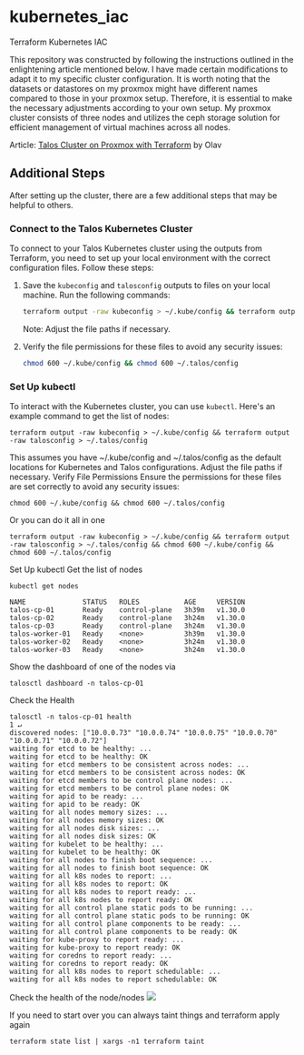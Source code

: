 # kubernetes_iac
Terraform Kubernetes IAC

This repository was constructed by following the instructions outlined in the enlightening article mentioned below. I have made certain modifications to adapt it to my specific cluster configuration. It is worth noting that the datasets or datastores on my proxmox might have different names compared to those in your proxmox setup. Therefore, it is essential to make the necessary adjustments according to your own setup. My proxmox cluster consists of three nodes and utilizes the ceph storage solution for efficient management of virtual machines across all nodes.


Article: [Talos Cluster on Proxmox with Terraform](https://olav.ninja/talos-cluster-on-proxmox-with-terraform) by Olav

## Additional Steps

After setting up the cluster, there are a few additional steps that may be helpful to others.

### Connect to the Talos Kubernetes Cluster

To connect to your Talos Kubernetes cluster using the outputs from Terraform, you need to set up your local environment with the correct configuration files. Follow these steps:

1. Save the `kubeconfig` and `talosconfig` outputs to files on your local machine. Run the following commands:

	```bash
	terraform output -raw kubeconfig > ~/.kube/config && terraform output -raw talosconfig > ~/.talos/config
	```

	Note: Adjust the file paths if necessary.

2. Verify the file permissions for these files to avoid any security issues:

	```bash
	chmod 600 ~/.kube/config && chmod 600 ~/.talos/config
	```

### Set Up kubectl

To interact with the Kubernetes cluster, you can use `kubectl`. Here's an example command to get the list of nodes:

```
terraform output -raw kubeconfig > ~/.kube/config && terraform output -raw talosconfig > ~/.talos/config
```

This assumes you have ~/.kube/config and ~/.talos/config as the default locations for Kubernetes and Talos configurations. Adjust the file paths if necessary.
Verify File Permissions
Ensure the permissions for these files are set correctly to avoid any security issues:

```
chmod 600 ~/.kube/config && chmod 600 ~/.talos/config
```

Or you can do it all in one

```
terraform output -raw kubeconfig > ~/.kube/config && terraform output -raw talosconfig > ~/.talos/config && chmod 600 ~/.kube/config && chmod 600 ~/.talos/config
```

Set Up kubectl
Get the list of nodes

```
kubectl get nodes
```

```
NAME              STATUS   ROLES           AGE     VERSION
talos-cp-01       Ready    control-plane   3h39m   v1.30.0
talos-cp-02       Ready    control-plane   3h24m   v1.30.0
talos-cp-03       Ready    control-plane   3h24m   v1.30.0
talos-worker-01   Ready    <none>          3h39m   v1.30.0
talos-worker-02   Ready    <none>          3h24m   v1.30.0
talos-worker-03   Ready    <none>          3h24m   v1.30.0
```
Show the dashboard of one of the nodes via

```
talosctl dashboard -n talos-cp-01
```
Check the Health

```
talosctl -n talos-cp-01 health                                                                                                                        1 ↵
discovered nodes: ["10.0.0.73" "10.0.0.74" "10.0.0.75" "10.0.0.70" "10.0.0.71" "10.0.0.72"]
waiting for etcd to be healthy: ...
waiting for etcd to be healthy: OK
waiting for etcd members to be consistent across nodes: ...
waiting for etcd members to be consistent across nodes: OK
waiting for etcd members to be control plane nodes: ...
waiting for etcd members to be control plane nodes: OK
waiting for apid to be ready: ...
waiting for apid to be ready: OK
waiting for all nodes memory sizes: ...
waiting for all nodes memory sizes: OK
waiting for all nodes disk sizes: ...
waiting for all nodes disk sizes: OK
waiting for kubelet to be healthy: ...
waiting for kubelet to be healthy: OK
waiting for all nodes to finish boot sequence: ...
waiting for all nodes to finish boot sequence: OK
waiting for all k8s nodes to report: ...
waiting for all k8s nodes to report: OK
waiting for all k8s nodes to report ready: ...
waiting for all k8s nodes to report ready: OK
waiting for all control plane static pods to be running: ...
waiting for all control plane static pods to be running: OK
waiting for all control plane components to be ready: ...
waiting for all control plane components to be ready: OK
waiting for kube-proxy to report ready: ...
waiting for kube-proxy to report ready: OK
waiting for coredns to report ready: ...
waiting for coredns to report ready: OK
waiting for all k8s nodes to report schedulable: ...
waiting for all k8s nodes to report schedulable: OK
```

Check the health of the node/nodes
![](photos/talosctl_dashboard.png)

If you need to start over you can always taint things and terraform apply again
```
terraform state list | xargs -n1 terraform taint
```